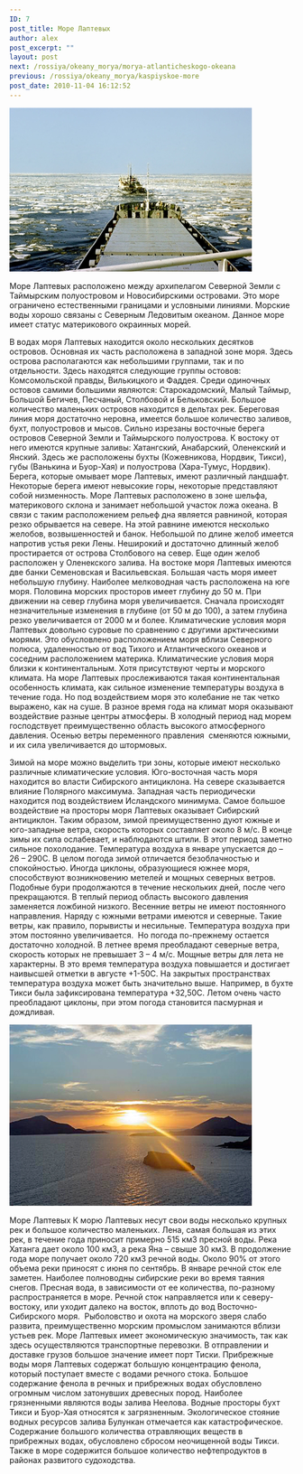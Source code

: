 ```yaml
---
ID: 7
post_title: Море Лаптевых
author: alex
post_excerpt: ""
layout: post
next: /rossiya/okeany_morya/morya-atlanticheskogo-okeana
previous: /rossiya/okeany_morya/kaspiyskoe-more
post_date: 2010-11-04 16:12:52
---
```


 

![](/img/book/547.jpg)

Море Лаптевых расположено между архипелагом Северной Земли с Таймырским полуостровом и Новосибирскими островами. Это море ограничено естественными границами и условными линиями. Морские воды хорошо связаны с Северным Ледовитым океаном. Данное море имеет статус материкового окраинных морей.
  
В водах моря Лаптевых находится около нескольких десятков островов. Основная их часть расположена в западной зоне моря. Здесь острова располагаются как небольшими группами, так и по отдельности. Здесь находятся следующие группы остовов: Комсомольской правды, Вилькицкого и Фаддея. Среди одиночных остовов самими большими являются: Старокадомский, Малый Таймыр, Большой Бегичев, Песчаный, Столбовой и Бельковский. Большое количество маленьких островов находится в дельтах рек. 
Береговая линия моря достаточно неровна, имеется большое количество заливов, бухт, полуостровов и мысов. Сильно изрезаны восточные берега островов Северной Земли и Таймырского полуострова. К востоку от него имеются крупные заливы: Хатангский, Анабарский, Оленекский и Янский. Здесь же расположены бухты (Кожевникова, Нордвик, Тикси), губы (Ванькина и Буор-Хая) и полуострова (Хара-Тумус, Нордвик). Берега, которые омывает море Лаптевых, имеют различный ландшафт. Некоторые берега имеют невысокие горы, некоторые представляют собой низменность.
Море Лаптевых расположено в зоне шельфа, материкового склона и занимает небольшой участок ложа океана. В связи с таким расположением рельеф дна является равниной, которая резко обрывается на севере. На этой равнине имеются несколько желобов, возвышенностей и банок. Небольшой по длине желоб имеется напротив устья реки Лены. Неширокий и достаточно длинный желоб простирается от острова Столбового на север. Еще один желоб расположен у Оленекского залива. На востоке моря Лаптевых имеются две банки Семеновская и Васильевская.
Большая часть моря имеет небольшую глубину. Наиболее мелководная часть расположена на юге моря. Половина морских просторов имеет глубину до 50 м. При движении на север глубина моря увеличивается. Сначала происходят незначительные изменения в глубине (от 50 м до 100), а затем глубина резко увеличивается от 2000 м и более.
Климатические условия моря Лаптевых довольно суровые по сравнению с другими арктическими морями. Это обусловлено расположением моря вблизи Северного полюса, удаленностью от вод Тихого и Атлантического океанов и соседним расположением материка. Климатические условия моря близки к континентальным. Хотя присутствуют черты и морского климата. На море Лаптевых прослеживаются такая континентальная особенность климата, как сильное изменение температуры воздуха в течение года. Но под воздействием моря это колебание не так четко выражено, как на суше. 
В разное время года на климат моря оказывают воздействие разные центры атмосферы. В холодный период над морем господствует преимущественно область высокого атмосферного давления. Осенью ветры переменного правления&nbsp; сменяются южными, и их сила увеличивается до штормовых.  
  
Зимой на море можно выделить три зоны, которые имеют несколько различные климатические условия. Юго-восточная часть моря находится во власти Сибирского антициклона. На севере сказывается влияние Полярного максимума. Западная часть периодически находится под воздействием Исландского минимума. Самое большое воздействие на просторы моря Лаптевых оказывает Сибирский антициклон. Таким образом, зимой преимущественно дуют южные и юго-западные ветра, скорость которых составляет около 8 м/с. В конце зимы их сила ослабевает, и наблюдаются штили. В этот период заметно сильное похолодание. Температура воздуха в январе упускается до – 26 – 290С. В целом погода зимой отличается безоблачностью и спокойностью. Иногда циклоны, образующиеся южнее моря, способствуют возникновению метелей и мощных северных ветров. Подобные бури продолжаются в течение нескольких дней, после чего прекращаются. 
В теплый период область высокого давления заменяется ложбиной низкого. Весенние ветры не имеют постоянного направления. Наряду с южными ветрами имеются и северные. Такие ветры, как правило, порывисты и несильные. Температура воздуха при этом постоянно увеличивается.&nbsp; Но погода по-прежнему остается достаточно холодной. В летнее время преобладают северные ветра, скорость которых не превышает 3 – 4 м/с. Мощные ветры для лета не характерны. В это время температура воздуха повышается и достигает наивысшей отметки в августе +1-50С. На закрытых пространствах температура воздуха может быть значительно выше. Например, в бухте Тикси была зафиксирована температура +32,50С. Летом очень часто преобладают циклоны, при этом погода становится пасмурная и дождливая. 


![](/img/text/vodn_resursi/morya/morya_arktiki/more_laptevih/2.jpg)

Море Лаптевых 
К морю Лаптевых несут свои воды несколько крупных рек и большое количество маленьких. Лена, самая большая из этих рек, в течение года приносит примерно 515 км3 пресной воды. Река Хатанга дает около 100 км3, а река Яна – свыше 30 км3. В продолжение года море получает около 720 км3 речной воды. Около 90% от этого объема реки приносят с июня по сентябрь. В январе речной сток еле заметен. Наиболее полноводны сибирские реки во время таяния снегов. Пресная вода, в зависимости от ее количества, по-разному распространяется в море. Речной сток направляется или к северу-востоку, или уходит далеко на восток, вплоть до вод Восточно-Сибирского моря.&nbsp; 
Рыболовство и охота на морского зверя слабо развита, преимущественно морским промыслом занимаются вблизи устьев рек. Море Лаптевых имеет экономическую значимость, так как здесь осуществляются транспортные перевозки. В отправлении и доставке грузов большое значение имеет порт Тиски. 
Прибрежные воды моря Лаптевых содержат большую концентрацию фенола, который поступает вместе с водами речного стока. Большое содержание фенола в речных и прибрежных водах обусловлено огромным числом затонувших древесных пород. Наиболее грязненными являются воды залива Неелова. Водные просторы бухт Тикси и Буор-Хая относятся к загрязненным. Экологическое стояние водных ресурсов залива Булункан отмечается как катастрофическое. Содержание большого количества отравляющих веществ в прибрежных водах, обусловлено сбросом неочищенной воды Тикси. Также в море содержится большое количество нефтепродуктов в районах развитого судоходства.
